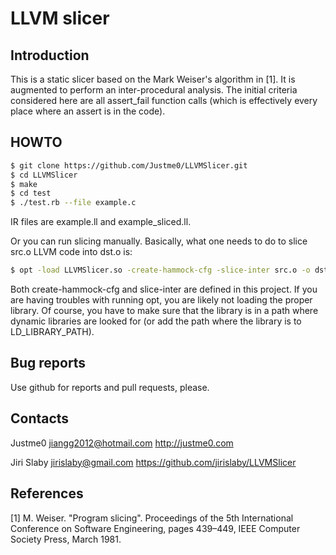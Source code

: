 # LLVM slicer

## Introduction
This is a static slicer based on the Mark Weiser's algorithm in [1]. It is
augmented to perform an inter-procedural analysis. The initial criteria
considered here are all assert_fail function calls (which is effectively every
place where an assert is in the code).

## HOWTO
```bash
$ git clone https://github.com/Justme0/LLVMSlicer.git
$ cd LLVMSlicer
$ make
$ cd test
$ ./test.rb --file example.c
```

IR files are example.ll and example_sliced.ll.

Or you can run slicing manually. Basically, what one needs to do to slice src.o LLVM code into dst.o is:
```bash
$ opt -load LLVMSlicer.so -create-hammock-cfg -slice-inter src.o -o dst.o
```

Both create-hammock-cfg and slice-inter are defined in this project. If you are
having troubles with running opt, you are likely not loading the proper library.
Of course, you have to make sure that the library is in a path where dynamic
libraries are looked for (or add the path where the library is to
LD_LIBRARY_PATH).

## Bug reports
Use github for reports and pull requests, please.

## Contacts
Justme0 <jiangg2012@hotmail.com>
http://justme0.com

Jiri Slaby <jirislaby@gmail.com>
https://github.com/jirislaby/LLVMSlicer

## References
[1] M. Weiser. "Program slicing". Proceedings of the 5th International
Conference on Software Engineering, pages 439–449, IEEE Computer Society Press,
March 1981.
